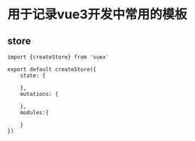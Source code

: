 # 用于记录vue3开发中常用的模板

## store
```
import {createStore} from 'vuex'

export default createStore({
    state: {
        
    },
    mutations: {

    },
    modules:{

    }
})
```

